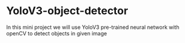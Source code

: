 # YoloV3-object-detector
In this mini project we will use YoloV3 pre-trained neural network with openCV to detect objects in given image  
